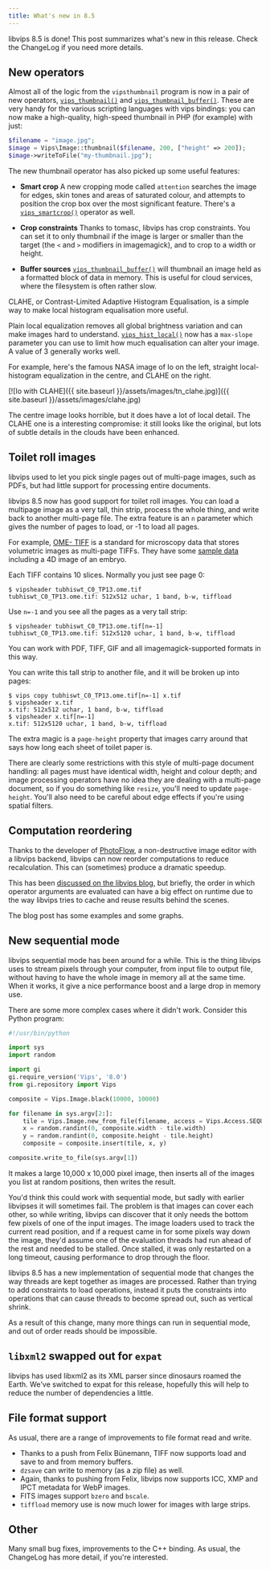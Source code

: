 ```yaml
---
title: What's new in 8.5
---
```


libvips 8.5 is done! This post summarizes what's new in this release. Check the
ChangeLog if you need more details. 

## New operators

Almost all of the logic from the `vipsthumbnail` program is now in a pair of
new operators, [`vips_thumbnail()`](/API/libvips-resample.html#vips-thumbnail) 
and
[`vips_thumbnail_buffer()`](/API/libvips-resample.html#vips-thumbnail-buffer). 
These are very handy for the various scripting languages with vips bindings: 
you can now make a high-quality, high-speed thumbnail in PHP (for example) 
with just:

```PHP
$filename = "image.jpg";
$image = Vips\Image::thumbnail($filename, 200, ["height" => 200]);
$image->writeToFile("my-thumbnail.jpg");
```

The new thumbnail operator has also picked up some useful features:

* **Smart crop** A new cropping mode called `attention` searches the image for
  edges, skin tones and areas of saturated colour, and attempts to position the
  crop box over the most significant feature. There's a
  [`vips_smartcrop()`](/API/libvips-conversion.html#vips-smartcrop)
  operator as well.

* **Crop constraints** Thanks to tomasc, libvips has crop constraints. You 
  can set it to only thumbnail if the image is larger or smaller than the target 
  (the `<` and `>` modifiers in imagemagick), and to crop to a width or height. 

* **Buffer sources** 
  [`vips_thumbnail_buffer()`](/API/libvips-resample.html#vips-thumbnail-buffer) 
  will thumbnail an image held as a formatted block of data in memory. This is 
  useful for cloud services, where the filesystem is often rather slow.

CLAHE, or Contrast-Limited Adaptive Histogram Equalisation, is a simple way to
make local histogram equalisation more useful. 

Plain local equalization removes
all global brightness variation and can make images hard to understand. 
[`vips_hist_local()`](/API/libvips-histogram.html#vips-hist-local) now has a 
`max-slope` parameter you can use to limit
how much equalisation can alter your image. A value of 3 generally works well.

For example, here's the famous NASA image of Io on the left, straight
local-histogram equalization in the centre, and CLAHE on the right.

[![Io with CLAHE]({{ site.baseurl }}/assets/images/tn_clahe.jpg)]({{ site.baseurl }}/assets/images/clahe.jpg)

The centre image looks horrible, but it does have a lot of local detail. The
CLAHE one is a interesting compromise: it still looks like the original, but
lots of subtle details in the clouds have been enhanced.

## Toilet roll images

libvips used to let you pick single pages out of multi-page images, such
as PDFs, but had little support for processing entire documents.

libvips 8.5 now has good support for toilet roll images. You can load a 
multipage image as a very tall, thin strip, process the whole thing, and write
back to another multi-page file. The extra feature is an `n` parameter which
gives the number of pages to load, or -1 to load all pages. 

For example, [OME-
TIFF](https://www.openmicroscopy.org/site/support/ome-model/ome-tiff)
is a standard for microscopy data that stores volumetric images as multi-page
TIFFs. They have some [sample
data](https://www.openmicroscopy.org/site/support/ome-model/ome-tiff/data.html)
including a 4D image of an embryo. 

Each TIFF contains 10 slices. Normally you just see page 0:

```shell
$ vipsheader tubhiswt_C0_TP13.ome.tif
tubhiswt_C0_TP13.ome.tif: 512x512 uchar, 1 band, b-w, tiffload
```

Use `n=-1` and you see all the pages as a very tall strip:

```shell
$ vipsheader tubhiswt_C0_TP13.ome.tif[n=-1]
tubhiswt_C0_TP13.ome.tif: 512x5120 uchar, 1 band, b-w, tiffload
```

You can work with PDF, TIFF, GIF and all imagemagick-supported formats in 
this way. 

You can write this tall strip to another file, and it will be broken up into
pages:

```shell
$ vips copy tubhiswt_C0_TP13.ome.tif[n=-1] x.tif
$ vipsheader x.tif 
x.tif: 512x512 uchar, 1 band, b-w, tiffload
$ vipsheader x.tif[n=-1]
x.tif: 512x5120 uchar, 1 band, b-w, tiffload
```

The extra magic is a `page-height` property that images carry around that says
how long each sheet of toilet paper is. 

There are clearly some restrictions with this style of multi-page document 
handling: all pages must have identical width, height and colour depth; and image
processing operators have no idea they are dealing with a multi-page document,
so if you do something like `resize`, you'll need to update `page-height`. 
You'll also need to be careful about edge effects if you're using spatial 
filters.

## Computation reordering

Thanks to the developer of
[PhotoFlow](https://github.com/aferrero2707/PhotoFlow), a non-destructive image 
editor with a libvips backend, libvips can now reorder computations to reduce
recalculation. This can (sometimes) produce a dramatic speedup.

This has been [discussed on the libvips 
blog](http://libvips.blogspot.co.uk/2017/01/automatic-computation-reordering.html), 
but briefly, the order in which operator arguments are evaluated can have a
big effect on runtime due to the way libvips tries to cache and reuse results
behind the scenes. 

The blog post has some examples and some graphs.

## New sequential mode

libvips sequential mode has been around for a while. This is the thing libvips
uses to stream pixels through your computer, from input file to output file,
without having to have the whole image in memory all at the same time. When it
works, it give a nice performance boost and a large drop in memory use. 

There are some more complex cases where it didn't work. Consider this Python
program:

```python 
#!/usr/bin/python

import sys 
import random

import gi 
gi.require_version('Vips', '8.0') 
from gi.repository import Vips

composite = Vips.Image.black(10000, 10000)

for filename in sys.argv[2:]:
    tile = Vips.Image.new_from_file(filename, access = Vips.Access.SEQUENTIAL)
    x = random.randint(0, composite.width - tile.width) 
    y = random.randint(0, composite.height - tile.height) 
    composite = composite.insert(tile, x, y)

composite.write_to_file(sys.argv[1]) 
```

It makes a large 10,000 x 10,000 pixel image, then inserts all of the images
you list at random positions, then writes the result. 

You'd think this could work with sequential mode, but sadly with earlier
libvipses it will sometimes fail. The problem is that images can cover each 
other, so while writing, libvips can discover that it only needs the bottom few
pixels of one of the input images. The image loaders used to track the current
read position, and if a request came in for some pixels way down the image,
they'd assume one of the evaluation threads had run ahead of the rest and
needed to be stalled. Once stalled, it was only restarted on a long timeout,
causing performance to drop through the floor. 

libvips 8.5 has a new implementation of sequential mode that changes the way
threads are kept together as images are processed. Rather than trying to add
constraints to load operations, instead it puts the constraints into operations
that can cause threads to become spread out, such as vertical shrink.

As a result of this change, many more things can run in sequential mode, and
out of order reads should be impossible. 

## `libxml2` swapped out for `expat`

libvips has used libxml2 as its XML parser since dinosaurs roamed the Earth.
We've switched to expat for this release, hopefully this will help to reduce
the number of dependencies a little. 

## File format support

As usual, there are a range of improvements to file format read and write. 

* Thanks to a push from Felix Bünemann, TIFF now supports load and save to and
  from memory buffers. 
* `dzsave` can write to memory (as a zip file) as well.
* Again, thanks to pushing from Felix, libvips now supports ICC, XMP and IPCT
  metadata for WebP images. 
* FITS images support `bzero` and `bscale`.
* `tiffload` memory use is now much lower for images with large strips.

## Other

Many small bug fixes, improvements to the C++ binding. As usual, the 
ChangeLog has more detail, if you're interested.
